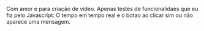 Com amor e para criação de video. 
Apenas testes de funcionalidaes que eu fiz pelo Javascript: O tempo em tempo real e o botao ao clicar sim ou não aparece uma mensagem. 
